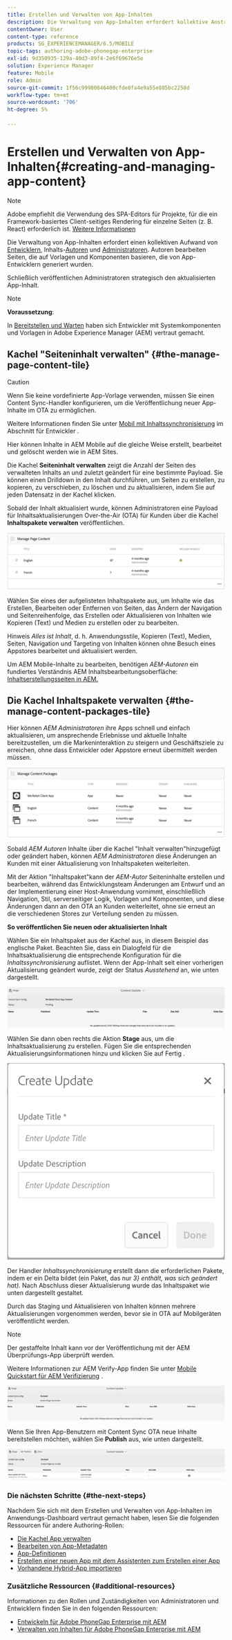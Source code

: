 ```yaml
---
title: Erstellen und Verwalten von App-Inhalten
description: Die Verwaltung von App-Inhalten erfordert kollektive Anstrengungen von Entwicklern, Inhaltsautoren und Administratoren. Autoren bearbeiten Seiten, die auf Vorlagen und Komponenten basieren, die von App-Entwicklern generiert wurden.
contentOwner: User
content-type: reference
products: SG_EXPERIENCEMANAGER/6.5/MOBILE
topic-tags: authoring-adobe-phonegap-enterprise
exl-id: 9d350935-129a-40d3-89f4-2e6f69676e5e
solution: Experience Manager
feature: Mobile
role: Admin
source-git-commit: 1f56c99980846400cfde8fa4e9a55e885bc2258d
workflow-type: tm+mt
source-wordcount: '706'
ht-degree: 5%

---
```


# Erstellen und Verwalten von App-Inhalten{#creating-and-managing-app-content}

>[!NOTE]
>
>Adobe empfiehlt die Verwendung des SPA-Editors für Projekte, für die ein Framework-basiertes Client-seitiges Rendering für einzelne Seiten (z. B. React) erforderlich ist. [Weitere Informationen](/help/sites-developing/spa-overview.md)

Die Verwaltung von App-Inhalten erfordert einen kollektiven Aufwand von [Entwicklern](#developer), Inhalts-[Autoren](#author) und [Administratoren](#administrator). Autoren bearbeiten Seiten, die auf Vorlagen und Komponenten basieren, die von App-Entwicklern generiert wurden.

Schließlich veröffentlichen Administratoren strategisch den aktualisierten App-Inhalt.

>[!NOTE]
>
>**Voraussetzung**:
>
>In [Bereitstellen und Warten](/help/sites-deploying/deploy.md) haben sich Entwickler mit Systemkomponenten und Vorlagen in Adobe Experience Manager (AEM) vertraut gemacht.

## Kachel &quot;Seiteninhalt verwalten&quot; {#the-manage-page-content-tile}

>[!CAUTION]
>
>Wenn Sie keine vordefinierte App-Vorlage verwenden, müssen Sie einen Content Sync-Handler konfigurieren, um die Veröffentlichung neuer App-Inhalte im OTA zu ermöglichen.
>
>Weitere Informationen finden Sie unter [Mobil mit Inhaltssynchronisierung](/help/mobile/phonegap-contentsync.md) im Abschnitt für Entwickler .

Hier können Inhalte in AEM Mobile auf die gleiche Weise erstellt, bearbeitet und gelöscht werden wie in AEM Sites.

Die Kachel **Seiteninhalt verwalten** zeigt die Anzahl der Seiten des verwalteten Inhalts an und zuletzt geändert für eine bestimmte Payload. Sie können einen Drilldown in den Inhalt durchführen, um Seiten zu erstellen, zu kopieren, zu verschieben, zu löschen und zu aktualisieren, indem Sie auf jeden Datensatz in der Kachel klicken.

Sobald der Inhalt aktualisiert wurde, können Administratoren eine Payload für Inhaltsaktualisierungen Over-the-Air (OTA) für Kunden über die Kachel **Inhaltspakete verwalten** veröffentlichen.

![chlimage_1-161](assets/chlimage_1-161.png)

Wählen Sie eines der aufgelisteten Inhaltspakete aus, um Inhalte wie das Erstellen, Bearbeiten oder Entfernen von Seiten, das Ändern der Navigation und Seitenreihenfolge, das Erstellen oder Aktualisieren von Inhalten wie Kopieren (Text) und Medien zu erstellen oder zu bearbeiten.

Hinweis *Alles ist Inhalt*, d. h. Anwendungsstile, Kopieren (Text), Medien, Seiten, Navigation und Targeting von Inhalten können ohne Besuch eines Appstores bearbeitet und aktualisiert werden.

Um AEM Mobile-Inhalte zu bearbeiten, benötigen *AEM-Autoren* ein fundiertes Verständnis AEM Inhaltsbearbeitungsoberfläche: [Inhaltserstellungsseiten in AEM.](/help/sites-authoring/qg-page-authoring.md)

## Die Kachel Inhaltspakete verwalten {#the-manage-content-packages-tile}

Hier können *AEM Administratoren* ihre Apps schnell und einfach aktualisieren, um ansprechende Erlebnisse und aktuelle Inhalte bereitzustellen, um die Markeninteraktion zu steigern und Geschäftsziele zu erreichen, ohne dass Entwickler oder Appstore erneut übermittelt werden müssen.

![chlimage_1-162](assets/chlimage_1-162.png)

Sobald *AEM Autoren* Inhalte über die Kachel &quot;Inhalt verwalten&quot;hinzugefügt oder geändert haben, können *AEM Administratoren* diese Änderungen an Kunden mit einer Aktualisierung von Inhaltspaketen weiterleiten.

Mit der Aktion &quot;Inhaltspaket&quot;kann der *AEM-Autor* Seiteninhalte erstellen und bearbeiten, während das Entwicklungsteam Änderungen am Entwurf und an der Implementierung einer Host-Anwendung vornimmt, einschließlich Navigation, Stil, serverseitiger Logik, Vorlagen und Komponenten, und diese Änderungen dann an den OTA an Kunden weiterleitet, ohne sie erneut an die verschiedenen Stores zur Verteilung senden zu müssen.

**So veröffentlichen Sie neuen oder aktualisierten Inhalt**

Wählen Sie ein Inhaltspaket aus der Kachel aus, in diesem Beispiel das englische Paket. Beachten Sie, dass ein Dialogfeld für die Inhaltsaktualisierung die entsprechende Konfiguration für die *Inhaltssynchronisierung* auflistet. Wenn der App-Inhalt seit einer vorherigen Aktualisierung geändert wurde, zeigt der Status *Ausstehend* an, wie unten dargestellt.

![chlimage_1-163](assets/chlimage_1-163.png)

Wählen Sie dann oben rechts die Aktion **Stage** aus, um die Inhaltsaktualisierung zu erstellen. Fügen Sie die entsprechenden Aktualisierungsinformationen hinzu und klicken Sie auf Fertig .

![chlimage_1-164](assets/chlimage_1-164.png)

Der Handler *Inhaltssynchronisierung* erstellt dann die erforderlichen Pakete, indem er ein Delta bildet (ein Paket, das nur *3} enthält, was sich geändert hat).* Nach Abschluss dieser Aktualisierung wurde das Inhaltspaket wie unten dargestellt gestaltet.

Durch das Staging und Aktualisieren von Inhalten können mehrere Aktualisierungen vorgenommen werden, bevor sie in OTA auf Mobilgeräten veröffentlicht werden.

>[!NOTE]
>
>Der gestaffelte Inhalt kann vor der Veröffentlichung mit der AEM Überprüfungs-App überprüft werden.
>
>Weitere Informationen zur AEM Verify-App finden Sie unter [Mobile Quickstart für AEM Verifizierung](/help/mobile/phonegap-mobile-quickstart.md) .

![chlimage_1-165](assets/chlimage_1-165.png)

Wenn Sie Ihren App-Benutzern mit Content Sync OTA neue Inhalte bereitstellen möchten, wählen Sie **Publish** aus, wie unten dargestellt.

![chlimage_1-166](assets/chlimage_1-166.png)

### Die nächsten Schritte {#the-next-steps}

Nachdem Sie sich mit dem Erstellen und Verwalten von App-Inhalten im Anwendungs-Dashboard vertraut gemacht haben, lesen Sie die folgenden Ressourcen für andere Authoring-Rollen:

* [Die Kachel App verwalten](/help/mobile/phonegap-app-details-tile.md)
* [Bearbeiten von App-Metadaten](/help/mobile/phonegap-editmetadata.md)
* [App-Definitionen](/help/mobile/phonegap-app-definitions.md)
* [Erstellen einer neuen App mit dem Assistenten zum Erstellen einer App](/help/mobile/phonegap-create-new-app.md)
* [Vorhandene Hybrid-App importieren](/help/mobile/phonegap-adding-content-to-imported-app.md)

### Zusätzliche Ressourcen {#additional-resources}

Informationen zu den Rollen und Zuständigkeiten von Administratoren und Entwicklern finden Sie in den folgenden Ressourcen:

* [Entwickeln für Adobe PhoneGap Enterprise mit AEM](/help/mobile/developing-in-phonegap.md)
* [Verwalten von Inhalten für Adobe PhoneGap Enterprise mit AEM](/help/mobile/administer-phonegap.md)
